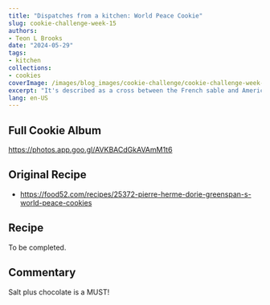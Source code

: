```yaml
---
title: "Dispatches from a kitchen: World Peace Cookie"
slug: cookie-challenge-week-15
authors:
- Teon L Brooks
date: "2024-05-29"
tags:
- kitchen
collections:
- cookies
coverImage: /images/blog_images/cookie-challenge/cookie-challenge-week-15.jpg
excerpt: "It's described as a cross between the French sable and American chocolate chip. With a pinch of salt, I call it delicious 😋"
lang: en-US
---
```

<script> import Callout from '$lib/components/Callout.svelte'; </script>

<Callout>
<h2>Full Cookie Album</h2>

<https://photos.app.goo.gl/AVKBACdGkAVAmM1t6>
</Callout>

## Original Recipe

- https://food52.com/recipes/25372-pierre-herme-dorie-greenspan-s-world-peace-cookies

## Recipe

To be completed.

## Commentary

Salt plus chocolate is a MUST!
